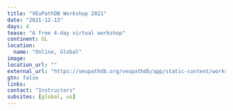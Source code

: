 ```yaml
---
title: "VEuPathDB Workshop 2021"
date: "2021-12-13"
days: 4
tease: "A free 4-day virtual workshop"
continent: GL
location:
  name: "Online, Global"
image: 
location_url: ""
external_url: "https://veupathdb.org/veupathdb/app/static-content/workshops.html#DECveupath2021"
gtn: false
links:
contact: "Instructors"
subsites: [global, us]
---
```


